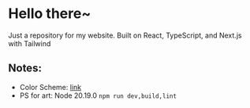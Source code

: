 # Hello there~

Just a repository for my website. Built on React, TypeScript, and Next.js with Tailwind

## Notes:

- Color Scheme: [link](https://www.color-hex.com/color-palette/104061)
- PS for art: Node 20.19.0
  `npm run dev,build,lint`
